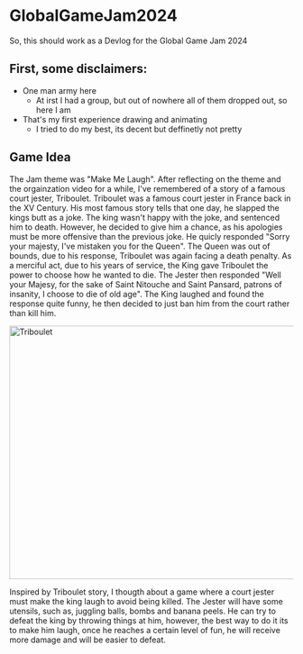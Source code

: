 # GlobalGameJam2024

<p> So, this should work as a Devlog for the Global Game Jam 2024 </p>

<h2> First, some disclaimers: </h2>

<ul>
  <li> 
    One man army here
    <ul>
      <li> At irst I had a group, but out of nowhere all of them dropped out, so here I am </li>
    </ul>
  </li>
    
  <li>
    That's my first experience drawing and animating
    <ul>
      <li> I tried to do my best, its decent but deffinetly not pretty </li>
    </ul>
  </li>
</ul>

<h2> Game Idea</h2>

<p>
  The Jam theme was "Make Me Laugh". After reflecting on the theme and the orgainzation video for a while, I've remembered of a story of a famous court jester, Triboulet. Triboulet was a famous court jester in France back in the XV Century. His most famous story tells that one day, he slapped the kings butt as a joke. The king wasn't happy with the joke, and sentenced him to death. However, he decided to give him a chance, as his apologies must be more offensive than the previous joke. He quicly responded "Sorry your majesty, I've mistaken you for the Queen". The Queen was out of bounds, due to his response, Triboulet was again facing a death penalty. As a merciful act, due to his years of service, the King gave Triboulet the power to choose how he wanted to die. The Jester then responded "Well your Majesy, for the sake of Saint Nitouche and Saint Pansard, patrons of insanity, I choose to die of old age". The King laughed and found the response quite funny, he then decided to just ban him from the court rather than kill him.
</p>

<img src="https://oempregoeseucom.files.wordpress.com/2022/03/william-merritt-chase-keying-up-the-court-jester.jpeg" alt="Triboulet" width=800 height=450 style="vertical-align:middle"> 
<p>
  Inspired by Triboulet story, I thougth about a game where a court jester must make the king laugh to avoid being killed. The Jester will have some utensils, such as, juggling balls, bombs and banana peels. He can try to defeat the king by throwing things at him, however, the best way to do it its to make him laugh, once he reaches a certain level of fun, he will receive more damage and will be easier to defeat.
</p>
